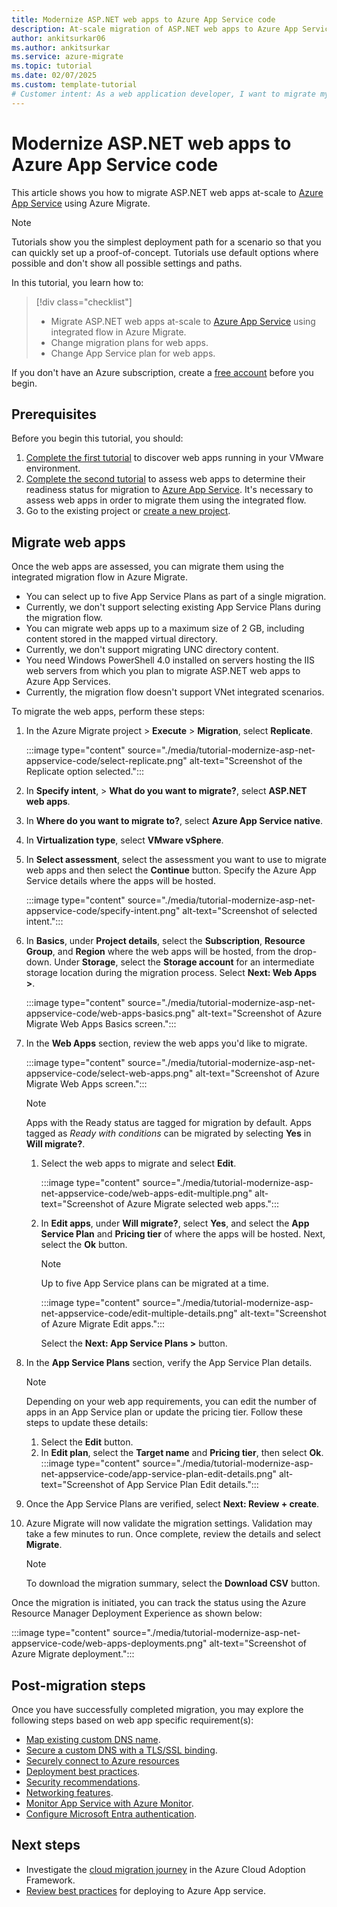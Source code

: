 ```yaml
---
title: Modernize ASP.NET web apps to Azure App Service code
description: At-scale migration of ASP.NET web apps to Azure App Service using Azure Migrate
author: ankitsurkar06
ms.author: ankitsurkar
ms.service: azure-migrate
ms.topic: tutorial
ms.date: 02/07/2025
ms.custom: template-tutorial
# Customer intent: As a web application developer, I want to migrate my ASP.NET web apps to a cloud-based platform, so that I can leverage managed services for better scalability and maintenance.
---
```


# Modernize ASP.NET web apps to Azure App Service code

This article shows you how to migrate ASP.NET web apps at-scale to [Azure App Service](https://azure.microsoft.com/services/app-service/) using Azure Migrate.

> [!NOTE]
> Tutorials show you the simplest deployment path for a scenario so that you can quickly set up a proof-of-concept. Tutorials use default options where possible and don't show all possible settings and paths.

In this tutorial, you learn how to:

> [!div class="checklist"]
> * Migrate ASP.NET web apps at-scale to [Azure App Service](https://azure.microsoft.com/services/app-service/) using integrated flow in Azure Migrate.
> * Change migration plans for web apps.
> * Change App Service plan for web apps.

If you don't have an Azure subscription, create a [free account](https://azure.microsoft.com/pricing/free-trial/) before you begin.

## Prerequisites

Before you begin this tutorial, you should:

1. [Complete the first tutorial](./tutorial-discover-vmware.md) to discover web apps running in your VMware environment.
2. [Complete the second tutorial](./tutorial-assess-webapps.md) to assess web apps to determine their readiness status for migration to [Azure App Service](https://azure.microsoft.com/services/app-service/). It's necessary to assess web apps in order to migrate them using the integrated flow.
3. Go to the existing project or [create a new project](./create-manage-projects.md).

## Migrate web apps

Once the web apps are assessed, you can migrate them using the integrated migration flow in Azure Migrate.

  - You can select up to five App Service Plans as part of a single migration.  
  - Currently, we don't support selecting existing App Service Plans during the migration flow. 
 - You can migrate web apps up to a maximum size of 2 GB, including content stored in the mapped virtual directory.
 - Currently, we don't support migrating UNC directory content.
 - You need Windows PowerShell 4.0 installed on servers hosting the IIS web servers from which you plan to migrate ASP.NET web apps to Azure App Services. 
  - Currently, the migration flow doesn't support VNet integrated scenarios.

To migrate the web apps, perform these steps:
1. In the Azure Migrate project > **Execute** > **Migration**, select **Replicate**.

    :::image type="content" source="./media/tutorial-modernize-asp-net-appservice-code/select-replicate.png" alt-text="Screenshot of the Replicate option selected.":::

1. In **Specify intent**, > **What do you want to migrate?**, select **ASP.NET web apps**.
1. In **Where do you want to migrate to?**, select **Azure App Service native**.
1. In **Virtualization type**, select **VMware vSphere**.
1. In **Select assessment**, select the assessment you want to use to migrate web apps and then select the **Continue** button. Specify the Azure App Service details where the apps will be hosted.

   :::image type="content" source="./media/tutorial-modernize-asp-net-appservice-code/specify-intent.png" alt-text="Screenshot of selected intent."::: 

1. In **Basics**, under **Project details**, select the **Subscription**, **Resource Group**, and **Region** where the web apps will be hosted, from the drop-down. Under **Storage**, select the **Storage account** for an intermediate storage location during the migration process. Select **Next: Web Apps >**.

   :::image type="content" source="./media/tutorial-modernize-asp-net-appservice-code/web-apps-basics.png" alt-text="Screenshot of Azure Migrate Web Apps Basics screen.":::

1. In the **Web Apps** section, review the web apps you'd like to migrate.

   :::image type="content" source="./media/tutorial-modernize-asp-net-appservice-code/select-web-apps.png" alt-text="Screenshot of Azure Migrate Web Apps screen.":::

   > [!NOTE]
   > Apps with the Ready status are tagged for migration by default. Apps tagged as *Ready with conditions* can be migrated by selecting **Yes** in **Will migrate?**.

   1. Select the web apps to migrate and select **Edit**.

      :::image type="content" source="./media/tutorial-modernize-asp-net-appservice-code/web-apps-edit-multiple.png" alt-text="Screenshot of Azure Migrate selected web apps.":::

   1. In **Edit apps**, under **Will migrate?**, select **Yes**, and select the **App Service Plan** and **Pricing tier** of where the apps will be hosted. Next, select the **Ok** button.

      > [!NOTE]
      > Up to five App Service plans can be migrated at a time.

      :::image type="content" source="./media/tutorial-modernize-asp-net-appservice-code/edit-multiple-details.png" alt-text="Screenshot of Azure Migrate Edit apps.":::

      Select the **Next: App Service Plans >** button.
1. In the **App Service Plans** section, verify the App Service Plan details.

     > [!NOTE]
     > Depending on your web app requirements, you can edit the number of apps in an App Service plan or update the pricing tier. Follow these steps to update these details:
     > 1. Select the **Edit** button.
     > 1. In **Edit plan**, select the **Target name** and **Pricing tier**, then select **Ok**.
     >    :::image type="content" source="./media/tutorial-modernize-asp-net-appservice-code/app-service-plan-edit-details.png" alt-text="Screenshot of App Service Plan Edit details.":::

1. Once the App Service Plans are verified, select **Next: Review + create**.
1. Azure Migrate will now validate the migration settings. Validation may take a few minutes to run. Once complete, review the details and select **Migrate**. 

    > [!NOTE]
    > To download the migration summary, select the **Download CSV** button.

Once the migration is initiated, you can track the status using the Azure Resource Manager Deployment Experience as shown below:

   :::image type="content" source="./media/tutorial-modernize-asp-net-appservice-code/web-apps-deployments.png" alt-text="Screenshot of Azure Migrate deployment.":::

## Post-migration steps

Once you have successfully completed migration, you may explore the following steps based on web app specific requirement(s): 

- [Map existing custom DNS name](../app-service/app-service-web-tutorial-custom-domain.md).
- [Secure a custom DNS with a TLS/SSL binding](../app-service/configure-ssl-bindings.md).
- [Securely connect to Azure resources](../app-service/tutorial-connect-overview.md)
- [Deployment best practices](../app-service/deploy-best-practices.md).
- [Security recommendations](../app-service/security-recommendations.md).
- [Networking features](../app-service/networking-features.md).
- [Monitor App Service with Azure Monitor](../app-service/monitor-app-service.md).
- [Configure Microsoft Entra authentication](../app-service/configure-authentication-provider-aad.md).


## Next steps

- Investigate the [cloud migration journey](/azure/architecture/cloud-adoption/getting-started/migrate) in the Azure Cloud Adoption Framework.
- [Review best practices](../app-service/deploy-best-practices.md) for deploying to Azure App service.
